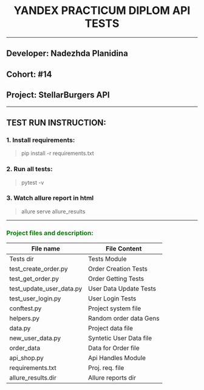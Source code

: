 # <h><center>YANDEX PRACTICUM DIPLOM API TESTS<center></h>

<hr>

## Developer: Nadezhda Planidina

## <h>Cohort: #14</h>

## <h>Project: StellarBurgers API</h>

<hr>

## <h>TEST RUN INSTRUCTION:</h>

### <h>1. Install requirements:</h>

> pip install -r requirements.txt</h>

### <h>2. Run all tests:</h>

> pytest -v

### <h>3. Watch allure report in html</h>

> allure serve allure_results


<hr>

<h3 align="left" style="color:green">Project files and description:</h3>

| File name                | File Content            |
|--------------------------|-------------------------|
| Tests dir                | Tests Module            |
| test_create_order.py     | Order Creation Tests    |
| test_get_order.py        | Order Getting Tests     |
| test_update_user_data.py | User Data Update Tests  |
| test_user_login.py       | User Login Tests        |
| conftest.py              | Project system file     |
| helpers.py               | Random order data Gens  |
| data.py                  | Project data file       |
| new_user_data.py         | Syntetic User Data file |
| order_data               | Data for Order file     |
| api_shop.py              | Api Handles Module      |
| requirements.txt         | Proj. req. file         |
| allure_results.dir       | Allure reports dir      |